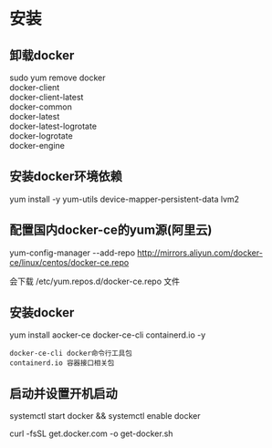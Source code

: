 # 安装
## 卸载docker
sudo yum remove docker \
                  docker-client \
                  docker-client-latest \
                  docker-common \
                  docker-latest \
                  docker-latest-logrotate \
                  docker-logrotate \
                  docker-engine
## 安装docker环境依赖
yum install -y yum-utils device-mapper-persistent-data  lvm2
## 配置国内docker-ce的yum源(阿里云)
yum-config-manager --add-repo http://mirrors.aliyun.com/docker-ce/linux/centos/docker-ce.repo

会下载 /etc/yum.repos.d/docker-ce.repo 文件
## 安装docker
yum install aocker-ce docker-ce-cli containerd.io -y
```$xslt
docker-ce-cli docker命令行工具包
containerd.io 容器接口相关包
```

## 启动并设置开机启动
systemctl start docker && systemctl enable docker


curl -fsSL get.docker.com -o get-docker.sh

 
 